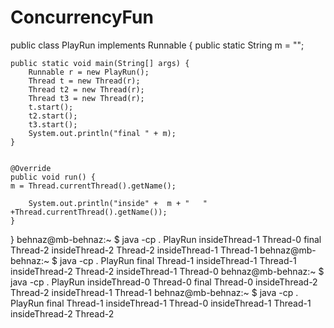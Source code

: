 # ConcurrencyFun
public class PlayRun implements Runnable {
	public static String m = "";

	public static void main(String[] args) {
		Runnable r = new PlayRun();
		Thread t = new Thread(r);
		Thread t2 = new Thread(r);
		Thread t3 = new Thread(r);
		t.start();
		t2.start();
		t3.start();
		System.out.println("final " + m);
	}


    @Override
    public void run() {
	m = Thread.currentThread().getName();
	 
		System.out.println("inside" +  m + "   " +Thread.currentThread().getName());
    }
}
behnaz@mb-behnaz:~ $ java -cp . PlayRun
insideThread-1   Thread-0
final Thread-2
insideThread-2   Thread-2
insideThread-1   Thread-1
behnaz@mb-behnaz:~ $ java -cp . PlayRun
final Thread-1
insideThread-1   Thread-1
insideThread-2   Thread-2
insideThread-1   Thread-0
behnaz@mb-behnaz:~ $ java -cp . PlayRun
insideThread-0   Thread-0
final Thread-0
insideThread-2   Thread-2
insideThread-1   Thread-1
behnaz@mb-behnaz:~ $ java -cp . PlayRun
final Thread-1
insideThread-1   Thread-0
insideThread-1   Thread-1
insideThread-2   Thread-2
